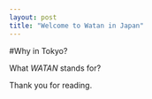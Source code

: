 ```yaml
---
layout: post
title: "Welcome to Watan in Japan"
---
```



#Why in Tokyo?

What *WATAN* stands for?

Thank you for reading.
